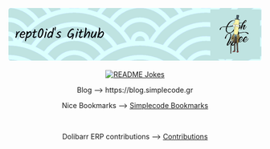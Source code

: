 
![](https://github.com/rept0id/rept0id/blob/main/assets/img/banner/github-header-image.png)

<p align="center">
  <a href="https://readme-jokes.vercel.app"><img align="center" src="https://readme-jokes.vercel.app/api?bgColor=%23bae2df&borderColor=%23d7fffc&textColor=%23000000&aColor=%23000000&qColor=%23000000" alt="README Jokes"></a>
</p>

<p align="center"> Blog --> https://blog.simplecode.gr </p>
<p align="center"> Nice Bookmarks --> <a href="https://blog.simplecode.gr/?cat=3">Simplecode Bookmarks</a></p>
<br>
<p align="center"> Dolibarr ERP contributions --> <a href="https://github.com/Dolibarr/dolibarr/pulls?q=is%3Apr+author%3Arept0id+is%3Aclosed+">Contributions</a> </p>
